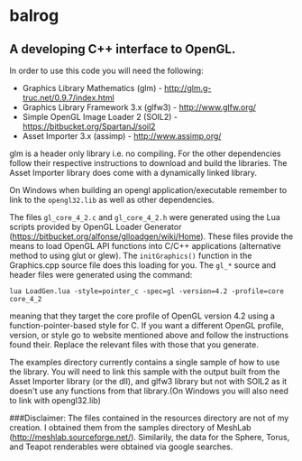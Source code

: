 # balrog

## A developing C++ interface to OpenGL.

In order to use this code you will need the following:

* Graphics Library Mathematics (glm) - http://glm.g-truc.net/0.9.7/index.html
* Graphics Library Framework 3.x (glfw3) - http://www.glfw.org/
* Simple OpenGL Image Loader 2 (SOIL2) - https://bitbucket.org/SpartanJ/soil2
* Asset Importer 3.x (assimp) - http://www.assimp.org/

glm is a header only library i.e. no compiling. For the other dependencies follow their respective instructions to download and build the libraries. The Asset Importer library does come with a dynamically linked library. 

On Windows when building an opengl application/executable remember to link to the `opengl32.lib` as well as other dependencies.

The files `gl_core_4_2.c` and `gl_core_4_2.h` were generated using the Lua scripts provided by OpenGL Loader Generator (https://bitbucket.org/alfonse/glloadgen/wiki/Home). 
These files provide the means to load OpenGL API functions into C/C++ applications (alternative method to using glut or glew). The `initGraphics()` function in the Graphics.cpp source file does this loading for you.
The `gl_*` source and header files were generated using the command:

`lua LoadGen.lua -style=pointer_c -spec=gl -version=4.2 -profile=core core_4_2` 

meaning that they target the core profile of OpenGL version 4.2 using a function-pointer-based style for C. If you want a different OpenGL profile, version, or style go to website mentioned above and follow the instructions found their. Replace the relevant files with those that you generate.

The examples directory currently contains a single sample of how to use the library. You will need to link this sample with the output built from the Asset Importer library (or the dll), and glfw3 library but not with SOIL2 as it doesn't use any functions from that library.(On Windows you will also need to link with opengl32.lib)

###Disclaimer:
The files contained in the resources directory are not of my creation. I obtained them from the samples directory of MeshLab (http://meshlab.sourceforge.net/). Similarily, the data for the Sphere, Torus, and Teapot renderables were obtained via google searches. 
